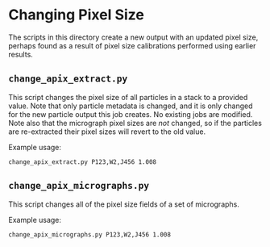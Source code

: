 # Changing Pixel Size

The scripts in this directory create a new output with an updated pixel size, perhaps found as a result of pixel size calibrations performed using earlier results.

## `change_apix_extract.py`

This script changes the pixel size of all particles in a stack to a provided value.
Note that only particle metadata is changed, and it is only changed for the new particle output this job creates.
No existing jobs are modified.
Note also that the micrograph pixel sizes are *not* changed, so if the particles are re-extracted their pixel sizes will revert to the old value.

Example usage:
```
change_apix_extract.py P123,W2,J456 1.008
```

## `change_apix_micrographs.py`

This script changes all of the pixel size fields of a set of micrographs.

Example usage:
```
change_apix_micrographs.py P123,W2,J456 1.008
```